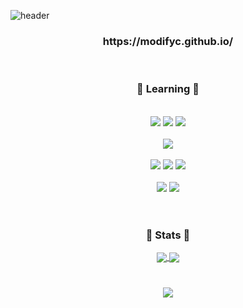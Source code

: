 ![header](https://capsule-render.vercel.app/api?type=waving&color=timeGradient&height=300&section=header&text=SOO%20JUNG&fontSize=90)
  
<!--소개-->
<div align=center>
  <h3>https://modifyc.github.io/</h3>
  </br>
  <h3><b>💎 Learning 💎</b></h3>
  </br>
  <img src="https://img.shields.io/badge/Python-3776AB?style=flat-square&logo=python&logoColor=white"/>
  <img src="https://img.shields.io/badge/C-A8B9CC?style=flat-square&logo=C&logoColor=blue"/>  
  <img src="https://img.shields.io/badge/Java-007396?style=flat-square&logo=Java&logoColor=orange"/>
  </br></br>
  <img src="https://img.shields.io/badge/MySQL-4479A1?style=flat-square&logo=MySQL&logoColor=white"/>
  </br></br>
  <img src="https://img.shields.io/badge/html5-E34F26?style=flat-square&logo=html5&logoColor=white"/> 
  <img src="https://img.shields.io/badge/css3-1572B6?style=flat-square&logo=css3&logoColor=white"/> 
  <img src="https://img.shields.io/badge/javascript-F7DF1E?style=flat-square&logo=javascript&logoColor=black"/> 
    </br></br>
  <img src="https://img.shields.io/badge/node.js-569A31?style=flat-square&logo=node.js&logoColor=black"/> 
  <img src="https://img.shields.io/badge/React-61DAFB?style=flat-square&logo=React&logoColor=black"/>
  </br></br>


  #
  <h3><b>💎 Stats 💎</b></h3>

  <a href="https://github.com/anuraghazra/github-readme-stats">
  <img align="center" src="https://github-readme-stats.vercel.app/api?username=MODIFYC&show_icons=true&theme=nightowl" />
  </a>
  <a href="https://github.com/anuraghazra/convoychat">
    <img align="center" src="https://github-readme-stats.vercel.app/api/top-langs/?username=MODIFYC&layout=compact&theme=nightowl" />
  </a>
  
  #  
</div>


<div align=center>
 <a href="https://opgc.me/#/users/MODIFYC" target="_blank"><img src="https://api.opgc.me/githubs/users/MODIFYC/tag/?border=normal" /></a> </div?
